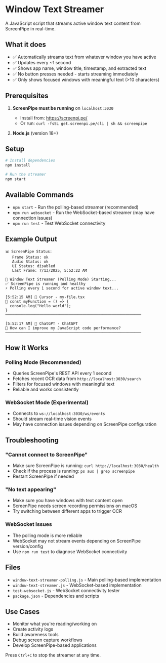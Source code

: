 # Window Text Streamer

A JavaScript script that streams active window text content from ScreenPipe in real-time.

## What it does

- ✅ Automatically streams text from whatever window you have active
- ✅ Updates every ~1 second
- ✅ Shows app name, window title, timestamp, and extracted text
- ✅ No button presses needed - starts streaming immediately
- ✅ Only shows focused windows with meaningful text (>10 characters)

## Prerequisites

1. **ScreenPipe must be running** on `localhost:3030`
   - Install from: https://screenpi.pe/
   - Or run: `curl -fsSL get.screenpi.pe/cli | sh && screenpipe`

2. **Node.js** (version 18+)

## Setup

```bash
# Install dependencies
npm install

# Run the streamer
npm start
```

## Available Commands

- `npm start` - Run the polling-based streamer (recommended)
- `npm run websocket` - Run the WebSocket-based streamer (may have connection issues)
- `npm run test` - Test WebSocket connectivity

## Example Output

```
📊 ScreenPipe Status:
   Frame Status: ok
   Audio Status: ok
   UI Status: disabled
   Last Frame: 7/13/2025, 5:52:22 AM

🚀 Window Text Streamer (Polling Mode) Starting...
✅ ScreenPipe is running and healthy
⚡ Polling every 1 second for active window text...

[5:52:15 AM] 🎯 Cursor - my-file.tsx
📝 const myFunction = () => {
  console.log("Hello world");
}
────────────────────────────────────────────────────────────

[5:52:17 AM] 🎯 ChatGPT - ChatGPT  
📝 How can I improve my JavaScript code performance?
────────────────────────────────────────────────────────────
```

## How it Works

### Polling Mode (Recommended)
- Queries ScreenPipe's REST API every 1 second
- Fetches recent OCR data from `http://localhost:3030/search`
- Filters for focused windows with meaningful text
- Reliable and works consistently

### WebSocket Mode (Experimental)
- Connects to `ws://localhost:3030/ws/events`
- Should stream real-time vision events
- May have connection issues depending on ScreenPipe configuration

## Troubleshooting

### "Cannot connect to ScreenPipe"
- Make sure ScreenPipe is running: `curl http://localhost:3030/health`
- Check if the process is running: `ps aux | grep screenpipe`
- Restart ScreenPipe if needed

### "No text appearing"
- Make sure you have windows with text content open
- ScreenPipe needs screen recording permissions on macOS
- Try switching between different apps to trigger OCR

### WebSocket Issues
- The polling mode is more reliable
- WebSocket may not stream events depending on ScreenPipe version/config
- Use `npm run test` to diagnose WebSocket connectivity

## Files

- `window-text-streamer-polling.js` - Main polling-based implementation
- `window-text-streamer.js` - WebSocket-based implementation  
- `test-websocket.js` - WebSocket connectivity tester
- `package.json` - Dependencies and scripts

## Use Cases

- Monitor what you're reading/working on
- Create activity logs
- Build awareness tools
- Debug screen capture workflows
- Develop ScreenPipe-based applications

Press `Ctrl+C` to stop the streamer at any time.